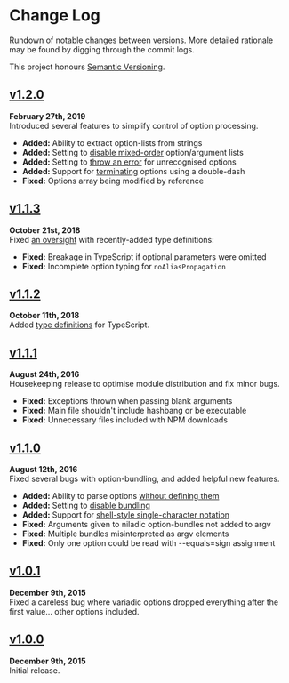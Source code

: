 Change Log
==========

Rundown of notable changes between versions. More detailed rationale may
be found by digging through the commit logs.

This project honours [Semantic Versioning](http://semver.org/).


[v1.2.0]
------------------------------------------------------------------------
**February 27th, 2019**  
Introduced several features to simplify control of option processing.

* __Added:__ Ability to extract option-lists from strings
* __Added:__ Setting to [disable mixed-order][6] option/argument lists
* __Added:__ Setting to [throw an error][7] for unrecognised options
* __Added:__ Support for [terminating][8] options using a double-dash
* __Fixed:__ Options array being modified by reference

 [6]: ./docs/advanced-settings.md#nomixedorder
 [7]: ./docs/advanced-settings.md#noundefined
 [8]: ./docs/advanced-settings.md#terminator


[v1.1.3]
------------------------------------------------------------------------
**October 21st, 2018**  
Fixed [an oversight][5] with recently-added type definitions:

* __Fixed:__ Breakage in TypeScript if optional parameters were omitted
* __Fixed:__ Incomplete option typing for `noAliasPropagation`

 [5]: https://github.com/Alhadis/GetOptions/pull/9


[v1.1.2]
------------------------------------------------------------------------
**October 11th, 2018**  
Added [type definitions][4] for TypeScript.

 [4]: https://github.com/Alhadis/GetOptions/pull/8


[v1.1.1]
------------------------------------------------------------------------
**August 24th, 2016**  
Housekeeping release to optimise module distribution and fix minor bugs.

* __Fixed:__ Exceptions thrown when passing blank arguments
* __Fixed:__ Main file shouldn't include hashbang or be executable
* __Fixed:__ Unnecessary files included with NPM downloads


[v1.1.0]
------------------------------------------------------------------------
**August 12th, 2016**  
Fixed several bugs with option-bundling, and added helpful new features.

* __Added:__ Ability to parse options [without defining them][1]
* __Added:__ Setting to [disable bundling][2]
* __Added:__ Support for [shell-style single-character notation][3]
* __Fixed:__ Arguments given to niladic option-bundles not added to argv
* __Fixed:__ Multiple bundles misinterpreted as argv elements
* __Fixed:__ Only one option could be read with --equals=sign assignment

 [1]: ./docs/anonymous-options.md
 [2]: ./docs/advanced-settings.md#nobundling
 [3]: https://github.com/Alhadis/GetOptions/commit/501437d10c9


[v1.0.1]
------------------------------------------------------------------------
**December 9th, 2015**  
Fixed a careless bug where variadic options dropped everything after the
first value... other options included.


[v1.0.0]
------------------------------------------------------------------------
**December 9th, 2015**  
Initial release.


[Referenced links]:_____________________________________________________
[Staged]: https://github.com/Alhadis/GetOptions/compare/v1.2.0...HEAD
[v1.2.0]: https://github.com/Alhadis/GetOptions/releases/tag/v1.2.0
[v1.1.3]: https://github.com/Alhadis/GetOptions/releases/tag/v1.1.3
[v1.1.2]: https://github.com/Alhadis/GetOptions/releases/tag/v1.1.2
[v1.1.1]: https://github.com/Alhadis/GetOptions/releases/tag/v1.1.1
[v1.1.0]: https://github.com/Alhadis/GetOptions/releases/tag/v1.1.0
[v1.0.1]: https://github.com/Alhadis/GetOptions/releases/tag/v1.0.1
[v1.0.0]: https://github.com/Alhadis/GetOptions/releases/tag/v1.0.0
